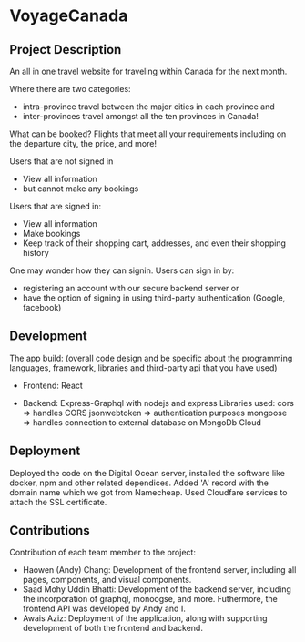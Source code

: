 # VoyageCanada

## Project Description

An all in one travel website for traveling within Canada for the next month.

Where there are two categories:
- intra-province travel between the major cities in each province and
- inter-provinces travel amongst all the ten provinces in Canada!

What can be booked? Flights that meet all your requirements including on the departure city, the price, and more!

Users that are not signed in
- View all information
- but cannot make any bookings

Users that are signed in:
- View all information
- Make bookings
- Keep track of their shopping cart, addresses, and even their shopping history

One may wonder how they can signin. Users can sign in by:
- registering an account with our secure backend server or
- have the option of signing in using third-party authentication (Google, facebook)

## Development

The app build: (overall code design and be specific about the programming languages, framework, libraries and third-party api that you have used)
- Frontend:
  React

- Backend:
  Express-Graphql with nodejs and express
  Libraries used:
     cors => handles CORS
     jsonwebtoken => authentication purposes
     mongoose => handles connection to external database on MongoDb Cloud

## Deployment

Deployed the code on the Digital Ocean server, installed the software like docker, npm and other related dependices. Added 'A' record with the domain name which we got from Namecheap. Used Cloudfare services to attach the SSL certificate.

## Contributions

Contribution of each team member to the project:

- Haowen (Andy) Chang: Development of the frontend server, including all pages, components, and visual components.
- Saad Mohy Uddin Bhatti: Development of the backend server, including the incorporation of graphql, monoogse, and more. Futhermore, the frontend API was developed by Andy and I.
- Awais Aziz: Deployment of the application, along with supporting development of both the frontend and backend.
